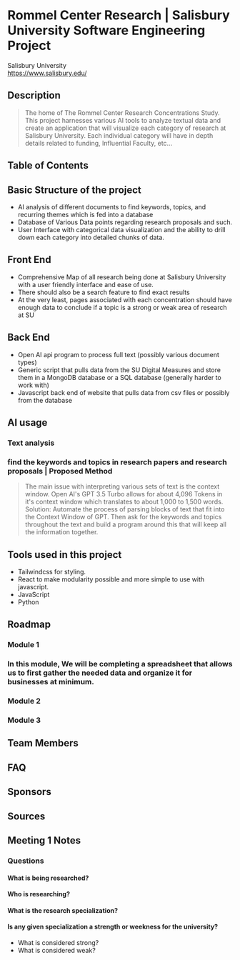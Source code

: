 # Rommel Center Research | Salisbury University Software Engineering Project

Salisbury University  
https://www.salisbury.edu/ 

## Description
> The home of The Rommel Center Research Concentrations Study. This project harnesses various AI tools to analyze textual data and create an application that will visualize each category of research at Salisbury University. Each individual category will have in depth details related to funding, Influential Faculty, etc...

## Table of Contents

## Basic Structure of the project
- AI analysis of different documents to find keywords, topics, and recurring themes which is fed into a database
- Database of Various Data points regarding research proposals and such.
- User Interface with categorical data visualization and the ability to drill down each category into detailed chunks of data.

## Front End 
- Comprehensive Map of all research being done at Salisbury University with a user friendly interface and ease of use.
- There should also be a search feature to find exact results
- At the very least, pages associated with each concentration should have enough data to conclude if a topic is a strong or weak area of research at SU

## Back End 
- Open AI api program to process full text (possibly various document types)
- Generic script that pulls data from the SU Digital Measures and store them in a MongoDB database or a SQL database (generally harder to work with)
- Javascript back end of website that pulls data from csv files or possibly from the database

## AI usage
### Text analysis
### find the keywords and topics in research papers and research proposals | Proposed Method
> The main issue with interpreting various sets of text is the context window. Open AI's GPT 3.5 Turbo allows for about 4,096 Tokens in it's context window which translates to about 1,000 to 1,500 words.
> Solution: Automate the process of parsing blocks of text that fit into the Context Window of GPT. Then ask for the keywords and topics throughout the text and build a program around this that will keep all the information together. 

## Tools used in this project
- Tailwindcss for styling.
- React to make modularity possible and more simple to use with javascript.
- JavaScript
- Python

## Roadmap

### Module 1
### In this module, We will be completing a spreadsheet that allows us to first gather the needed data and organize it for businesses at minimum.

### Module 2

### Module 3

## Team Members

## FAQ

## Sponsors

## Sources



## Meeting 1 Notes

### Questions 
#### What is being researched?
#### Who is researching?
#### What is the research specialization?
#### Is any given specialization a strength or weekness for the university?
- What is considered strong?
- What is considered weak?
#### 
